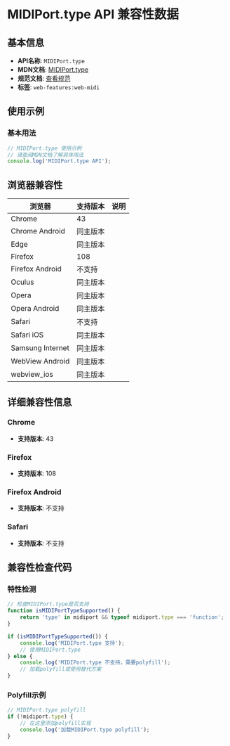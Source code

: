 # MIDIPort.type API 兼容性数据

## 基本信息

- **API名称**: `MIDIPort.type`
- **MDN文档**: [MIDIPort.type](https://developer.mozilla.org/docs/Web/API/MIDIPort/type)
- **规范文档**: [查看规范](https://webaudio.github.io/web-midi-api/#dom-midiport-type)
- **标签**: `web-features:web-midi`

## 使用示例

### 基本用法

```javascript
// MIDIPort.type 使用示例
// 请查阅MDN文档了解具体用法
console.log('MIDIPort.type API');
```

## 浏览器兼容性

| 浏览器 | 支持版本 | 说明 |
|--------|----------|------|
| Chrome | 43 |  |
| Chrome Android | 同主版本 |  |
| Edge | 同主版本 |  |
| Firefox | 108 |  |
| Firefox Android | 不支持 |  |
| Oculus | 同主版本 |  |
| Opera | 同主版本 |  |
| Opera Android | 同主版本 |  |
| Safari | 不支持 |  |
| Safari iOS | 同主版本 |  |
| Samsung Internet | 同主版本 |  |
| WebView Android | 同主版本 |  |
| webview_ios | 同主版本 |  |

## 详细兼容性信息

### Chrome

- **支持版本**: 43

### Firefox

- **支持版本**: 108

### Firefox Android

- **支持版本**: 不支持

### Safari

- **支持版本**: 不支持

## 兼容性检查代码

### 特性检测

```javascript
// 检查MIDIPort.type是否支持
function isMIDIPortTypeSupported() {
    return 'type' in midiport && typeof midiport.type === 'function';
}

if (isMIDIPortTypeSupported()) {
    console.log('MIDIPort.type 支持');
    // 使用MIDIPort.type
} else {
    console.log('MIDIPort.type 不支持，需要polyfill');
    // 加载polyfill或使用替代方案
}
```

### Polyfill示例

```javascript
// MIDIPort.type polyfill
if (!midiport.type) {
    // 在这里添加polyfill实现
    console.log('加载MIDIPort.type polyfill');
}
```

